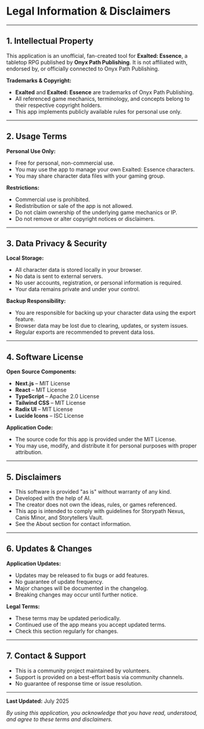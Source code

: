 # Legal Information & Disclaimers

---

## 1. Intellectual Property

This application is an unofficial, fan-created tool for **Exalted: Essence**, a tabletop RPG published by **Onyx Path Publishing**. It is not affiliated with, endorsed by, or officially connected to Onyx Path Publishing.

**Trademarks & Copyright:**
- **Exalted** and **Exalted: Essence** are trademarks of Onyx Path Publishing.
- All referenced game mechanics, terminology, and concepts belong to their respective copyright holders.
- This app implements publicly available rules for personal use only.

---

## 2. Usage Terms

**Personal Use Only:**
- Free for personal, non-commercial use.
- You may use the app to manage your own Exalted: Essence characters.
- You may share character data files with your gaming group.

**Restrictions:**
- Commercial use is prohibited.
- Redistribution or sale of the app is not allowed.
- Do not claim ownership of the underlying game mechanics or IP.
- Do not remove or alter copyright notices or disclaimers.

---

## 3. Data Privacy & Security

**Local Storage:**
- All character data is stored locally in your browser.
- No data is sent to external servers.
- No user accounts, registration, or personal information is required.
- Your data remains private and under your control.

**Backup Responsibility:**
- You are responsible for backing up your character data using the export feature.
- Browser data may be lost due to clearing, updates, or system issues.
- Regular exports are recommended to prevent data loss.

---

## 4. Software License

**Open Source Components:**
- **Next.js** – MIT License
- **React** – MIT License
- **TypeScript** – Apache 2.0 License
- **Tailwind CSS** – MIT License
- **Radix UI** – MIT License
- **Lucide Icons** – ISC License

**Application Code:**
- The source code for this app is provided under the MIT License.
- You may use, modify, and distribute it for personal purposes with proper attribution.

---

## 5. Disclaimers

- This software is provided "as is" without warranty of any kind.
- Developed with the help of AI.
- The creator does not own the ideas, rules, or games referenced.
- This app is intended to comply with guidelines for Storypath Nexus, Canis Minor, and Storytellers Vault.
- See the About section for contact information.

---

## 6. Updates & Changes

**Application Updates:**
- Updates may be released to fix bugs or add features.
- No guarantee of update frequency.
- Major changes will be documented in the changelog.
- Breaking changes may occur until further notice.

**Legal Terms:**
- These terms may be updated periodically.
- Continued use of the app means you accept updated terms.
- Check this section regularly for changes.

---

## 7. Contact & Support

- This is a community project maintained by volunteers.
- Support is provided on a best-effort basis via community channels.
- No guarantee of response time or issue resolution.

---

**Last Updated:** July 2025

*By using this application, you acknowledge that you have read, understood, and agree to these terms and disclaimers.*